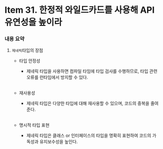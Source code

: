 # Item 31. 한정적 와일드카드를 사용해 API 유연성을 높이라

### 내용 요약 <br>
1. `제네릭`타입의 장점
    - 타입 안정성
        - 제네릭 타입을 사용하면 컴파일 타임에 타입 검사를 수행하므로, 타입 관련 오류를 런타임에서 방지할 수 있다. <br><br>

    - 재사용성
        - 제네릭 타입은 다양한 타입에 대해 재사용할 수 있으며, 코드의 중복을 줄여준다. <br><br>

    - 명시적 타입 표현
        - 제네릭 타입은 클래스 or 인터페이스의 타입을 명확히 표현하여 코드의 가독성과 유지보수성을 높인다. <br><br>